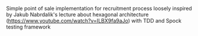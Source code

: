 Simple point of sale implementation for recruitment process loosely inspired by Jakub Nabrdalik's lecture about hexagonal architecture (https://www.youtube.com/watch?v=ILBX9fa9aJo) with TDD and Spock testing framework
